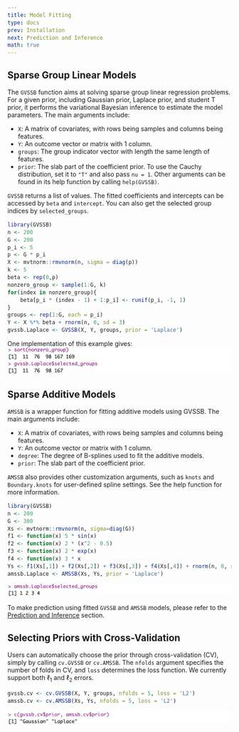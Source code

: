 ```yaml
---
title: Model Fitting
type: docs
prev: Installation
next: Prediction and Inference
math: true
---
```


## Sparse Group Linear Models
The `GVSSB` function aims at solving sparse group linear regression problems. For a given prior, including Gaussian prior, Laplace prior, and student T prior, it performs the variational Bayesian inference to estimate the model parameters. The main arguments include:
- `X`: A matrix of covariates, with rows being samples and columns being features.
- `Y`: An outcome vector or matrix with 1 column.
- `groups`: The group indicator vector with length the same length of features.
- `prior`: The slab part of the coefficient prior. To use the Cauchy distribution, set it to `"T"` and also pass `nu = 1`.
Other arguments can be found in its help function by calling `help(GVSSB)`.

`GVSSB` returns a list of values. The fitted coefficients and intercepts can be accessed by `beta` and `intercept`. You can also get the selected group indices by `selected_groups`.

```r {filename="example - sparse group linear model"}
library(GVSSB)
n <- 200
G <- 200
p_i <- 5
p <- G * p_i
X <- mvtnorm::rmvnorm(n, sigma = diag(p))
k <- 5
beta <- rep(0,p)
nonzero_group <- sample(1:G, k)
for(index in nonzero_group){
    beta[p_i * (index - 1) + 1:p_i] <- runif(p_i, -1, 1)
}
groups <- rep(1:G, each = p_i)
Y <- X %*% beta + rnorm(n, 0, sd = 3)
gvssb.Laplace <- GVSSB(X, Y, groups, prior = 'Laplace')
```
One implementation of this example gives:
![](GVSSB_result.png)

## Sparse Additive Models

`AMSSB` is a wrapper function for fitting additive models using GVSSB. The main arguments include:
- `X`: A matrix of covariates, with rows being samples and columns being features.
- `Y`: An outcome vector or matrix with 1 column.
- `degree`: The degree of B-splines used to fit the additive models.
- `prior`: The slab part of the coefficient prior.

`AMSSB` also provides other customization arguments, such as `knots` and `Boundary.knots` for user-defined spline settings. See the help function for more information.

```r {filename="example - sparse additive model"}
library(GVSSB)
n <- 200
G <- 300
Xs <- mvtnorm::rmvnorm(n, sigma=diag(G))
f1 <- function(x) 5 * sin(x)
f2 <- function(x) 2 * (x^2 - 0.5)
f3 <- function(x) 2 * exp(x)
f4 <- function(x) 3 * x
Ys <- f1(Xs[,1]) + f2(Xs[,2]) + f3(Xs[,3]) + f4(Xs[,4]) + rnorm(n, 0, sd = 1)
amssb.Laplace <- AMSSB(Xs, Ys, prior = 'Laplace')
```
![](AMSSB_result.png)

To make prediction using fitted `GVSSB` and `AMSSB` models, please refer to the [Prediction and Inference](../prediction) section.

## Selecting Priors with Cross-Validation

Users can automatically choose the prior through cross-validation (CV), simply by calling `cv.GVSSB` or `cv.AMSSB`. The `nfolds` argument specifies the number of folds in CV, and `loss` determines the loss function. We currently support both $\ell_1$ and $\ell_2$ errors.

```r {filename="example - cross validation"}
gvssb.cv <- cv.GVSSB(X, Y, groups, nfolds = 5, loss = 'L2')
amssb.cv <- cv.AMSSB(Xs, Ys, nfolds = 5, loss = 'L2')
```
![](cv_prior.png)
